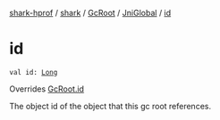 [shark-hprof](../../../index.md) / [shark](../../index.md) / [GcRoot](../index.md) / [JniGlobal](index.md) / [id](./id.md)

# id

`val id: `[`Long`](https://kotlinlang.org/api/latest/jvm/stdlib/kotlin/-long/index.html)

Overrides [GcRoot.id](../id.md)

The object id of the object that this gc root references.

